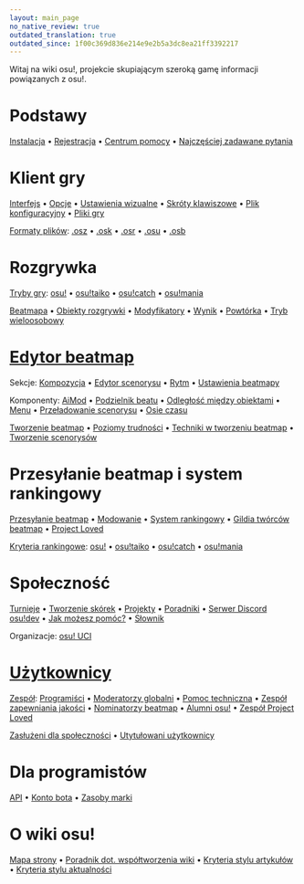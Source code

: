 ```yaml
---
layout: main_page
no_native_review: true
outdated_translation: true
outdated_since: 1f00c369d836e214e9e2b5a3dc8ea21ff3392217
---
```


<div class="wiki-main-page__blurb">
Witaj na wiki osu!, projekcie skupiającym szeroką gamę informacji powiązanych z osu!.
</div>

<div class="wiki-main-page__panels">
<div class="wiki-main-page-panel wiki-main-page-panel--full">

# Podstawy

[Instalacja](/wiki/Client/Installation) • [Rejestracja](/wiki/Registration) • [Centrum pomocy](/wiki/Help_centre) • [Najczęściej zadawane pytania](/wiki/FAQ)

</div>
<div class="wiki-main-page-panel">

# Klient gry

[Interfejs](/wiki/Client/Interface) • [Opcje](/wiki/Client/Options) • [Ustawienia wizualne](/wiki/Client/Interface/Visual_settings) • [Skróty klawiszowe](/wiki/Client/Keyboard_shortcuts) • [Plik konfiguracyjny](/wiki/Client/Program_files/User_configuration_file) • [Pliki gry](/wiki/Client/Program_files)

[Formaty plików](/wiki/Client/File_formats): [.osz](/wiki/osu!_File_Formats/Osz_(file_format)) • [.osk](/wiki/osu!_File_Formats/Osk_(file_format)) • [.osr](/wiki/osu!_File_Formats/Osr_(file_format)) • [.osu](/wiki/osu!_File_Formats/Osu_(file_format)) • [.osb](/wiki/osu!_File_Formats/Osb_(file_format))

</div>
<div class="wiki-main-page-panel">

# Rozgrywka

[Tryby gry](/wiki/Game_mode): [osu!](/wiki/Game_mode/osu!) • [osu!taiko](/wiki/Game_mode/osu!taiko) • [osu!catch](/wiki/Game_mode/osu!catch) • [osu!mania](/wiki/Game_mode/osu!mania)

[Beatmapa](/wiki/Beatmap) • [Obiekty rozgrywki](/wiki/Hit_object) • [Modyfikatory](/wiki/Game_modifier) • [Wynik](/wiki/Gameplay/Score) • [Powtórka](/wiki/Gameplay/Replay) • [Tryb wieloosobowy](/wiki/Gameplay/Multiplayer)

</div>
<div class="wiki-main-page-panel">

# [Edytor beatmap](/wiki/Client/Beatmap_editor)

Sekcje: [Kompozycja](/wiki/Client/Beatmap_editor/Compose) • [Edytor scenorysu](/wiki/Client/Beatmap_editor/Design) • [Rytm](/wiki/Client/Beatmap_editor/Timing) • [Ustawienia beatmapy](/wiki/Client/Beatmap_editor/Song_Setup)

Komponenty: [AiMod](/wiki/Client/Beatmap_editor/AiMod) • [Podzielnik beatu](/wiki/Client/Beatmap_editor/Beat_Snap_Divisor) • [Odległość między obiektami](/wiki/Client/Beatmap_editor/Distance_snap) • [Menu](/wiki/Client/Beatmap_editor/Menu) • [Przeładowanie scenorysu](/wiki/Client/Beatmap_editor/SB_Load) • [Osie czasu](/wiki/Client/Beatmap_editor/Timelines)

[Tworzenie beatmap](/wiki/Beatmapping) • [Poziomy trudności](/wiki/Beatmap/Difficulty) • [Techniki w tworzeniu beatmap](/wiki/Mapping_techniques) • [Tworzenie scenorysów](/wiki/Storyboard#storyboarding)

</div>
<div class="wiki-main-page-panel">

# Przesyłanie beatmap i system rankingowy

[Przesyłanie beatmap](/wiki/Submission) • [Modowanie](/wiki/Modding) • [System rankingowy](/wiki/Beatmap_ranking_procedure) • [Gildia twórców beatmap](/wiki/Community/Mappers_Guild) • [Project Loved](/wiki/Community/Project_Loved)

[Kryteria rankingowe](/wiki/Ranking_Criteria): [osu!](/wiki/Ranking_Criteria/osu!) • [osu!taiko](/wiki/Ranking_Criteria/osu!taiko) • [osu!catch](/wiki/Ranking_Criteria/osu!catch) • [osu!mania](/wiki/Ranking_Criteria/osu!mania)

</div>
<div class="wiki-main-page-panel">

# Społeczność

[Turnieje](/wiki/Tournaments) • [Tworzenie skórek](/wiki/Skinning) • [Projekty](/wiki/Community/Projects) • [Poradniki](/wiki/Guides) • [Serwer Discord osu!dev](/wiki/Community/osu!dev_Discord_server) • [Jak możesz pomóc?](/wiki/Community/How_you_can_help!) • [Słownik](/wiki/Glossary)

Organizacje: [osu! UCI](/wiki/Community/Organisations/osu!_UCI)

</div>
<div class="wiki-main-page-panel">

# [Użytkownicy](/wiki/People)

[Zespół](/wiki/People/The_Team): [Programiści](/wiki/People/The_Team/Developers) • [Moderatorzy globalni](/wiki/People/The_Team/Global_Moderation_Team) • [Pomoc techniczna](/wiki/People/The_Team/Support_Team) • [Zespół zapewniania jakości](/wiki/People/The_Team/Nomination_Assessment_Team) • [Nominatorzy beatmap](/wiki/People/The_Team/Beatmap_Nominators) • [Alumni osu!](/wiki/People/The_Team/osu!_Alumni) • [Zespół Project Loved](/wiki/People/The_Team/Project_Loved_Team)

[Zasłużeni dla społeczności](/wiki/People/Community_Contributors) • [Utytułowani użytkownicy](/wiki/People/Users_with_unique_titles)

</div>
<div class="wiki-main-page-panel">

# Dla programistów

[API](/wiki/osu!api) • [Konto bota](/wiki/Bot_account) • [Zasoby marki](/wiki/Brand_identity_guidelines)

</div>
<div class="wiki-main-page-panel">

# O wiki osu!

[Mapa strony](/wiki/Sitemap) • [Poradnik dot. współtworzenia wiki](/wiki/osu!_wiki/Contribution_guide) • [Kryteria stylu artykułów](/wiki/Article_styling_criteria) • [Kryteria stylu aktualności](/wiki/News_styling_criteria)

</div>
</div>
